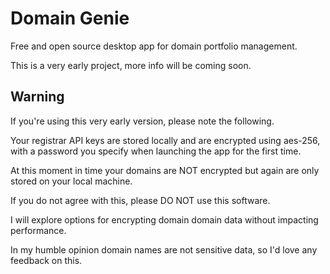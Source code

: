 # Domain Genie

Free and open source desktop app for domain portfolio management.

This is a very early project, more info will be coming soon.

## Warning

If you're using this very early version, please note the following. 

Your registrar API keys are stored locally and are encrypted using aes-256, with a password you specify when launching the app for the first time.

At this moment in time your domains are NOT encrypted but again are only stored on your local machine. 

If you do not agree with this, please DO NOT use this software.

I will explore options for encrypting domain domain data without impacting performance.

In my humble opinion domain names are not sensitive data, so I'd love any feedback on this.
